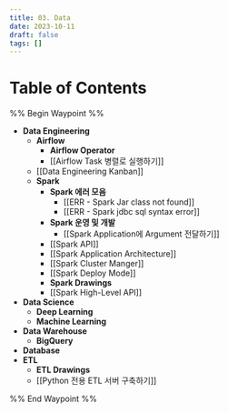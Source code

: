 ```yaml
---
title: 03. Data
date: 2023-10-11
draft: false
tags: []
---
```

# Table of Contents
%% Begin Waypoint %%
- **Data Engineering**
	- **Airflow**
		- **Airflow Operator**
		- [[Airflow Task 병렬로 실행하기]]
	- [[Data Engineering Kanban]]
	- **Spark**
		- **Spark 에러 모음**
			- [[ERR - Spark Jar class not found]]
			- [[ERR - Spark jdbc sql syntax error]]
		- **Spark 운영 및 개발**
			- [[Spark Application에 Argument 전달하기]]
		- [[Spark API]]
		- [[Spark Application Architecture]]
		- [[Spark Cluster Manger]]
		- [[Spark Deploy Mode]]
		- **Spark Drawings**
		- [[Spark High-Level API]]
- **Data Science**
	- **Deep Learning**
	- **Machine Learning**
- **Data Warehouse**
	- **BigQuery**
- **Database**
- **ETL**
	- **ETL Drawings**
	- [[Python 전용 ETL 서버 구축하기]]

%% End Waypoint %%
